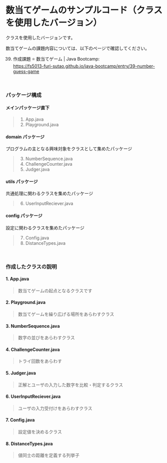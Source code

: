 # 数当てゲームのサンプルコード（クラスを使用したバージョン）

クラスを使用したバージョンです。

数当てゲームの課題内容については、以下のページで確認してください。

39. 作成課題 ⭐ 数当てゲーム | Java Bootcamp:  
https://fs5013-furi-sutao.github.io/java-bootcamp/entry/39-number-guess-game

<br />

### パッケージ構成

#### メインパッケージ直下

> 1. App.java
> 2. Playground.java

#### domain パッケージ

プログラムの主となる興味対象をクラスとして集めたパッケージ

> 3. NumberSequence.java
> 4. ChallengeCounter.java
> 5. Judger.java

#### utils パッケージ

共通処理に関わるクラスを集めたパッケージ

> 6. UserInputReciever.java

#### config パッケージ

設定に関わるクラスを集めたパッケージ

> 7. Config.java
> 8. DistanceTypes.java

<br />

### 作成したクラスの説明

#### 1. App.java

> 数当てゲームの起点となるクラスです

#### 2. Playground.java

> 数当てゲームを繰り広げる場所をあらわすクラス

#### 3. NumberSequence.java

> 数字の並びをあらわすクラス

#### 4. ChallengeCounter.java

> トライ回数をあらわす

#### 5. Judger.java

> 正解とユーザの入力した数字を比較・判定するクラス

#### 6. UserInputReciever.java

> ユーザの入力受付けをあらわすクラス

#### 7. Config.java

> 設定値を決めるクラス

#### 8. DistanceTypes.java

> 値同士の距離を定義する列挙子

<br />
